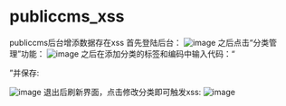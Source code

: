 # publiccms_xss
publiccms后台增添数据存在xss
首先登陆后台：
![image](https://github.com/user-attachments/assets/1d87a1e3-12c9-4129-b38e-0d4a3b7d4d24)
之后点击“分类管理”功能：
![image](https://github.com/user-attachments/assets/16a4b8dd-a969-4927-a2a9-681a08db1864)
之后在添加分类的标签和编码中输入代码：“
<script>alert('XSS')</script>”并保存:
![image](https://github.com/user-attachments/assets/27113adc-0243-4051-9282-a367f7070d45)
退出后刷新界面，点击修改分类即可触发xss:
![image](https://github.com/user-attachments/assets/4fda9377-3929-4f23-ad39-979585c17960)





